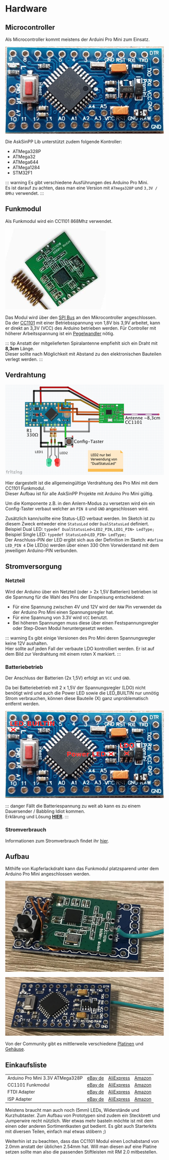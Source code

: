 # Hardware

## Microcontroller

Als Microcontroller kommt meistens der Arduini Pro Mini zum Einsatz.

![Arduino Pro Mini](./images/arduino-pro-mini.jpg)

Die AskSinPP Lib unterstützt zudem folgende Kontroller: 
* ATMega328P
* ATMega32
* ATMega644
* ATMega1284
* STM32F1

::: warning
Es gibt verschiedene Ausführungen des Arduino Pro Mini.  
Es ist darauf zu achten, dass man eine Version mit `ATmega328P` und `3,3V / 8Mhz` verwendet.
:::

## Funkmodul

Als Funkmodul wird ein CC1101 868Mhz verwendet.  

![CC1101](./images/cc1101.jpg)

Das Modul wird über den [SPI Bus](https://de.wikipedia.org/wiki/Serial_Peripheral_Interface) 
an den Mikrocontroller angeschlossen.  
Da der [CC1101](http://www.ti.com/lit/ds/symlink/cc1101.pdf) 
mit einer Betriebsspannung von 1,8V bis 3,9V arbeitet, kann er direkt an 3,3V (VCC) des Arduino betrieben werden. Für Controller
mit höherer Arbeitsspannung ist ein [Pegelwandler](https://de.wikipedia.org/wiki/Pegelumsetzer) nötig.

::: tip
Anstatt der mitgelieferten Spiralantenne empfiehlt sich ein Draht mit **8,3cm** Länge.  
Dieser sollte nach Möglichkeit mit Abstand zu den elektronischen Bauteilen verlegt werden.
:::

## Verdrahtung

![Allgemeingültige Verdrahtung Arduino Pro Mini und CC1101](./images/wiring_arduino_cc1101.png)

Hier dargestellt ist die allgemeingültige Verdrahtung des Pro Mini mit dem CC1101 Funkmodul.  
Dieser Aufbau ist für alle AskSinPP Projekte mit Arduino Pro Mini gültig.  

Um die Komponente z.B. in den Anlern-Modus zu versetzen wird ein ein Config-Taster verbaut 
welcher an `PIN 8` und `GND` angeschlossen wird.  

Zusätzlich kann/sollte eine Status-LED verbaut werden. 
Im Sketch ist zu diesem Zweck entweder eine `StatusLed` oder `DualStatusLed` definiert.  
Beispiel Dual LED: `typedef DualStatusLed<LED2_PIN,LED1_PIN> LedType;`  
Beispiel Single LED: `typedef StatusLed<LED_PIN> LedType;`  
Der Anschluss-PIN der LED ergibt sich aus der Definition im Sketch:
`#define LED_PIN 4`
Die LED(s) werden über einen 330 Ohm Vorwiderstand mit dem jeweiligen Arduino-PIN verbunden.

## Stromversorgung

### Netzteil

Wird der Arduino über ein Netzteil (oder > 2x 1,5V Batterien) betrieben ist die Spannung für die Wahl des Pins der Einspeisung entscheidend:

* Für eine Spannung zwischen 4V und 12V wird der `RAW` Pin verwendet da der Arduino Pro Mini 
  einen Spannungsregler hat.  
* Für eine Spannung von 3.3V wird `VCC` benutzt.
* Bei höheren Spannungen muss diese über einen Festspannungsregler oder Step-Down Modul heruntergesetzt werden.

::: warning
Es gibt einige Versionen des Pro Mini deren Spannungsregler keine 12V aushalten.  
Hier sollte auf jeden Fall der verbaute LDO kontrolliert werden. 
Er ist auf dem Bild zur Verdrahtung mit einem roten X markiert.
:::

### Batteriebetrieb

Der Anschluss der Batterien (2x 1,5V) erfolgt an `VCC` und `GND`.

Da bei Batteriebetrieb mit 2 x 1,5V der Spannungsregler (LDO) nicht benötigt wird und auch die Power LED sowie die LED_BUILTIN nur unnötig Strom verbrauchen, können diese Bauteile (X) ganz unproblematisch entfernt werden.

![Arduino Pro Mini Bauteilkennzeichung](./images/arduino-pro-mini-removed-parts.jpg)

::: danger
Fällt die Batteriespannung zu weit ab kann es zu einem Dauersender / Babbling Idiot kommen.  
Erklärung und Lösung **[HIER](/Grundlagen/FAQ/babbling_idiot.html)**.
:::

### Stromverbrauch

Informationen zum Stromverbrauch findet ihr [hier](https://github.com/TomMajor/AskSinPP_Examples/tree/master/Info/Ruhestrom).

## Aufbau

Mithilfe von Kupferlackdraht kann das Funkmodul platzsparend unter dem Arduino Pro Mini angeschlossen werden.

![CC1101 mit Kupferlackdraht am Arduino Pro Mini](./images/arduino_cc1101_bottom.jpg)

![Arduino Pro Mini von oben](./images/arduino_cc1101_top.jpg)


Von der Community gibt es mittlerweile verschiedene [Platinen](/Platinen/) und [Gehäuse](/Gehaeuse/).


## Einkaufsliste

|  |  |  |  |
|--|--|--|--|
| Arduino Pro Mini 3.3V ATMega328P | [eBay de](https://www.ebay.de/itm/Pro-Mini-3-3V-8Mhz-Arduino-komp-Board-Stromsparend/253093645576) | [AliExpress](https://de.aliexpress.com/item/Free-Shipping-1pcs-pro-mini-atmega328-Pro-Mini-328-Mini-ATMEGA328-3-3V-8MHz-for-Arduino/32342672626.html) | [Amazon](https://www.amazon.de/Entwicklerboard-Mikrocontroller-Christians-Technik-Shop/dp/B018Y2JGDC) |
| CC1101 Funkmodul | [eBay de](https://www.ebay.de/itm/CC1101-868-MHz-Wireless-Funk-Modul-Transciever-FHEM-CUL-Arduino-Raspberry-Pi/253070164822) | [AliExpress](https://de.aliexpress.com/item/CC1101-868-mhz-Modul-FHEM-CUL-Transceiver-Wireless-F-r-Raspberry-Pi-Z07-Drop-schiff/32859345379.html) | [Amazon](https://www.amazon.de/ILS-CC1101-868MHz-Transceiver-Wake-Radio/dp/B0769D91H2) |
| FTDI Adapter | [eBay de](https://www.ebay.de/itm/FT232RL-3-3V-5-5V-FTDI-USB-to-TTL-Serial-Adapter-Module-Arduino-Mini-Port/222998080320) | [AliExpress](https://de.aliexpress.com/item/High-Quality-FT232RL-FT232-FTDI-USB-3-3V-5-5V-to-TTL-Serial-Adapter-Module-Mini/32826575637.html) | [Amazon](https://www.amazon.de/AZDelivery-Adapter-FT232RL-Serial-gratis/dp/B01N9RZK6I) |
| ISP Adapter | [eBay de](https://www.ebay.de/itm/USBASP-USBISP-AVR-51-Programmer-Adapter-mit-10-Pin-Kabel-ATMega-ATTiny-ATMEGA128/153318188378) | [AliExpress](https://de.aliexpress.com/item/1LOT-New-USBASP-USBISP-AVR-Programmer-USB-ISP-USB-ASP-ATMEGA8-ATMEGA128-Support-Win7-64/32724669918.html) | [Amazon](https://www.amazon.de/USBasp-Programmiergerät-inkl-Programmer-Arduino/dp/B01CPZ52MI/) | 

Meistens braucht man auch noch (5mm) LEDs, Widerstände und Kurzhubtaster. Zum Aufbau von Prototypen sind zudem ein Steckbrett und Jumperwire recht nützlich.
Wer etwas mehr basteln möchte ist mit dem einen oder anderen Sortimentkasten gut bedient. Es gibt auch Starterkits mit diversen Teilen, einfach mal
etwas stöbern ;)

Weiterhin ist zu beachten, dass das CC1101 Modul einen Lochabstand von 2.0mm anstatt der üblichen 2.54mm hat. Will man diesen auf eine Platine setzen
sollte man also die passenden Stiftleisten mit RM 2.0 mitbestellen.
